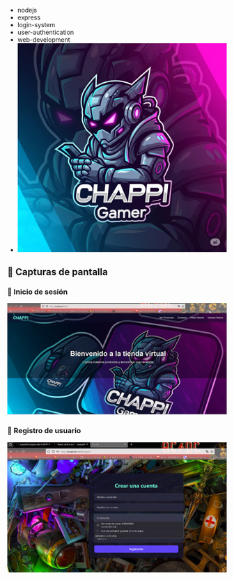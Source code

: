 - nodejs
- express
- login-system
- user-authentication
- web-development
- ![Portada](assets/img/logoCHAPPI.jpg)
## 📸 Capturas de pantalla

### 🔐 Inicio de sesión
![Inicio de sesión](assets/img/inicio.png)

### 📝 Registro de usuario
![Registro](assets/img/registro.png)
